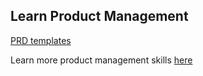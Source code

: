 ## Learn Product Management

[PRD templates](/tinyschool/product-management/prd-from-top-companies)

Learn more product management skills [here](https://tiny.school)